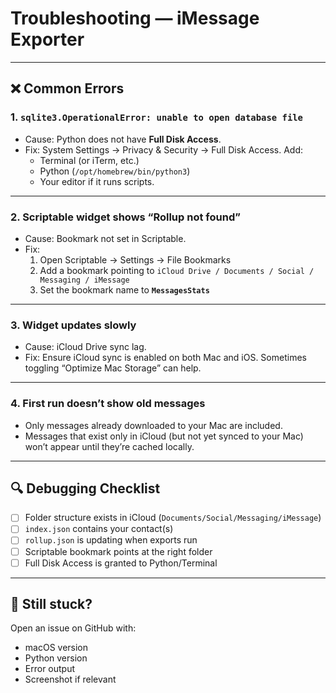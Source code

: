 # Troubleshooting — iMessage Exporter

---

## ❌ Common Errors

### 1. `sqlite3.OperationalError: unable to open database file`
- Cause: Python does not have **Full Disk Access**.
- Fix: System Settings → Privacy & Security → Full Disk Access. Add:
  - Terminal (or iTerm, etc.)
  - Python (`/opt/homebrew/bin/python3`)
  - Your editor if it runs scripts.

---

### 2. Scriptable widget shows “Rollup not found”
- Cause: Bookmark not set in Scriptable.
- Fix:
  1. Open Scriptable → Settings → File Bookmarks
  2. Add a bookmark pointing to `iCloud Drive / Documents / Social / Messaging / iMessage`
  3. Set the bookmark name to **`MessagesStats`**

---

### 3. Widget updates slowly
- Cause: iCloud Drive sync lag.
- Fix: Ensure iCloud sync is enabled on both Mac and iOS. Sometimes toggling “Optimize Mac Storage” can help.

---

### 4. First run doesn’t show old messages
- Only messages already downloaded to your Mac are included.
- Messages that exist only in iCloud (but not yet synced to your Mac) won’t appear until they’re cached locally.

---

## 🔍 Debugging Checklist

- [ ] Folder structure exists in iCloud (`Documents/Social/Messaging/iMessage`)
- [ ] `index.json` contains your contact(s)
- [ ] `rollup.json` is updating when exports run
- [ ] Scriptable bookmark points at the right folder
- [ ] Full Disk Access is granted to Python/Terminal

---

## 📝 Still stuck?

Open an issue on GitHub with:
- macOS version
- Python version
- Error output
- Screenshot if relevant

